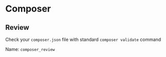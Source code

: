 # Composer

## Review
  Check your `composer.json` file with standard `composer validate` command

  Name: `composer_review`

